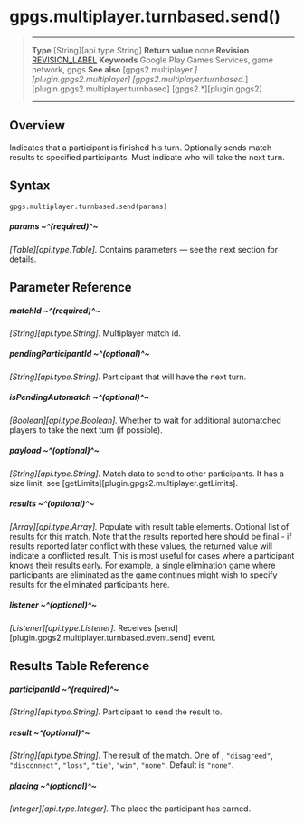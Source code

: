 # gpgs.multiplayer.turnbased.send()

> --------------------- ------------------------------------------------------------------------------------------
> __Type__              [String][api.type.String]
> __Return value__      none
> __Revision__          [REVISION_LABEL](REVISION_URL)
> __Keywords__          Google Play Games Services, game network, gpgs
> __See also__          [gpgs2.multiplayer.*][plugin.gpgs2.multiplayer]
>                       [gpgs2.multiplayer.turnbased.*][plugin.gpgs2.multiplayer.turnbased]
>                       [gpgs2.*][plugin.gpgs2]
> --------------------- ------------------------------------------------------------------------------------------

## Overview

Indicates that a participant is finished his turn. Optionally sends match results to specified participants. Must indicate who will take the next turn.

## Syntax

	gpgs.multiplayer.turnbased.send(params)

##### params ~^(required)^~
_[Table][api.type.Table]._ Contains parameters — see the next section for details.

## Parameter Reference

##### matchId ~^(required)^~
_[String][api.type.String]._ Multiplayer match id.

##### pendingParticipantId ~^(optional)^~
_[String][api.type.String]._ Participant that will have the next turn.

##### isPendingAutomatch ~^(optional)^~
_[Boolean][api.type.Boolean]._ Whether to wait for additional automatched players to take the next turn (if possible).

##### payload ~^(optional)^~
_[String][api.type.String]._ Match data to send to other participants. It has a size limit, see [getLimits][plugin.gpgs2.multiplayer.getLimits].

##### results ~^(optional)^~
_[Array][api.type.Array]._ Populate with result table elements. Optional list of results for this match. Note that the results reported here should be final - if results reported later conflict with these values, the returned value will indicate a conflicted result. This is most useful for cases where a participant knows their results early. For example, a single elimination game where participants are eliminated as the game continues might wish to specify results for the eliminated participants here.

##### listener ~^(optional)^~
_[Listener][api.type.Listener]._ Receives [send][plugin.gpgs2.multiplayer.turnbased.event.send] event.

## Results Table Reference

##### participantId ~^(required)^~
_[String][api.type.String]._ Participant to send the result to.

##### result ~^(optional)^~
_[String][api.type.String]._ The result of the match. One of , `"disagreed"`, `"disconnect"`, `"loss"`, `"tie"`, `"win"`, `"none"`. Default is `"none"`.

##### placing ~^(optional)^~
_[Integer][api.type.Integer]._ The place the participant has earned.
